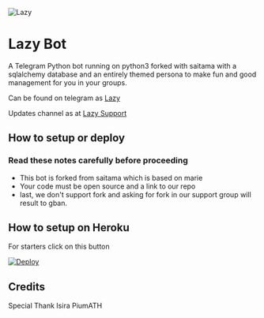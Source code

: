 ![Lazy](https://telegra.ph/file/c69f4aab9d7e01f815b4a.jpg)
# Lazy Bot

A Telegram Python bot running on python3 forked with saitama with a sqlalchemy database and an entirely themed persona to make fun and good management for you in your groups.

Can be found on telegram as [Lazy](https://t.me/TheMizukiBot)

Updates channel as at [
Lazy Support](https://t.me/lazySupport)

## How to setup or deploy

### Read these notes carefully before proceeding 
 - This bot is forked from saitama which is based on marie
 - Your code must be open source and a link to our repo
 - last, we don't support fork and asking for fork in our support group will result to gban.

## How to setup on Heroku 
For starters click on this button 

[![Deploy](https://www.herokucdn.com/deploy/button.svg)](https://heroku.com/deploy?template=https://github.com/netmasterlk/LazySupport)

## Credits
Special Thank Isira PiumATH

